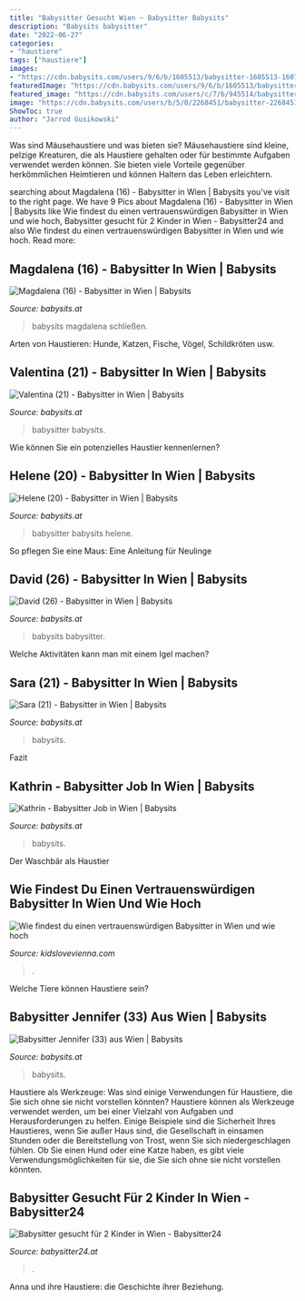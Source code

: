 ```yaml
---
title: "Babysitter Gesucht Wien ~ Babysitter Babysits"
description: "Babysits babysitter"
date: "2022-06-27"
categories:
- "haustiere"
tags: ["haustiere"]
images:
- "https://cdn.babysits.com/users/9/6/b/1605513/babysitter-1605513-1607093716-rc-w650-h650.jpg"
featuredImage: "https://cdn.babysits.com/users/9/6/b/1605513/babysitter-1605513-1607093716-rc-w650-h650.jpg"
featured_image: "https://cdn.babysits.com/users/c/7/b/945514/babysitter-945514-1541810216-rc-w650-h650.jpg"
image: "https://cdn.babysits.com/users/b/5/0/2268451/babysitter-2268451-1604341165-rc-w650-h650.jpg"
ShowToc: true
author: "Jarrod Gusikowski"
---
```



Was sind Mäusehaustiere und was bieten sie?
Mäusehaustiere sind kleine, pelzige Kreaturen, die als Haustiere gehalten oder für bestimmte Aufgaben verwendet werden können. Sie bieten viele Vorteile gegenüber herkömmlichen Heimtieren und können Haltern das Leben erleichtern.

	

		
searching about Magdalena (16) - Babysitter in Wien | Babysits you've visit to the right page. We have 9 Pics about Magdalena (16) - Babysitter in Wien | Babysits like Wie findest du einen vertrauenswürdigen Babysitter in Wien und wie hoch, Babysitter gesucht für 2 Kinder in Wien - Babysitter24 and also Wie findest du einen vertrauenswürdigen Babysitter in Wien und wie hoch. Read more:
		
    
## Magdalena (16) - Babysitter In Wien | Babysits

<img loading=lazy src="https://cdn.babysits.com/users/9/6/b/1605513/babysitter-1605513-1607093716-rc-w650-h650.jpg" onerror="this.onerror=null;this.src='https://tse3.mm.bing.net/th?id=OIP.ClU0m38Hdj-nEKh2a_81GAHaHa&amp;pid=15.1';" alt="Magdalena (16) - Babysitter in Wien | Babysits">

_Source: babysits.at_

>babysits magdalena schließen. 

	

Arten von Haustieren: Hunde, Katzen, Fische, Vögel, Schildkröten usw.

    
## Valentina (21) - Babysitter In Wien | Babysits

<img loading=lazy src="https://cdn.babysits.com/users/2/7/4/1721751/babysitter-1721751-1582644513-rc-w650-h650.jpg" onerror="this.onerror=null;this.src='https://tse1.mm.bing.net/th?id=OIP.PykjbNft5jK6wDMJHjQl6wHaHa&amp;pid=15.1';" alt="Valentina (21) - Babysitter in Wien | Babysits">

_Source: babysits.at_

>babysitter babysits. 

	

Wie können Sie ein potenzielles Haustier kennenlernen?

    
## Helene (20) - Babysitter In Wien | Babysits

<img loading=lazy src="https://cdn.babysits.com/users/b/5/0/2268451/babysitter-2268451-1604341165-rc-w650-h650.jpg" onerror="this.onerror=null;this.src='https://tse3.mm.bing.net/th?id=OIP.VURp1scFYwzFPwRaSvS9FgHaHa&amp;pid=15.1';" alt="Helene (20) - Babysitter in Wien | Babysits">

_Source: babysits.at_

>babysitter babysits helene. 

	

So pflegen Sie eine Maus: Eine Anleitung für Neulinge

    
## David (26) - Babysitter In Wien | Babysits

<img loading=lazy src="https://cdn.babysits.com/users/c/7/b/945514/babysitter-945514-1541810216-rc-w650-h650.jpg" onerror="this.onerror=null;this.src='https://tse4.mm.bing.net/th?id=OIP.vjY_lenQV0NAdDyACHGHRQHaHa&amp;pid=15.1';" alt="David (26) - Babysitter in Wien | Babysits">

_Source: babysits.at_

>babysits babysitter. 

	

Welche Aktivitäten kann man mit einem Igel machen?

    
## Sara (21) - Babysitter In Wien | Babysits

<img loading=lazy src="https://cdn.babysits.com/users/d/7/e/1138462/babysitter-1138462-1552950098-rc-w650-h650.jpg" onerror="this.onerror=null;this.src='https://tse4.mm.bing.net/th?id=OIP.ry_FuaVhD06MW_da68GbFQHaHa&amp;pid=15.1';" alt="Sara (21) - Babysitter in Wien | Babysits">

_Source: babysits.at_

>babysits. 

	

Fazit

    
## Kathrin - Babysitter Job In Wien | Babysits

<img loading=lazy src="https://cdn.babysits.com/users/1/e/f/1740404/babysitting-job-1740404-1583498306-rc-w650-h650.jpg" onerror="this.onerror=null;this.src='https://tse4.mm.bing.net/th?id=OIP.P0JBRgGof-m2Z14bxPZNdAHaHa&amp;pid=15.1';" alt="Kathrin - Babysitter Job in Wien | Babysits">

_Source: babysits.at_

>babysits. 

	

Der Waschbär als Haustier

    
## Wie Findest Du Einen Vertrauenswürdigen Babysitter In Wien Und Wie Hoch

<img loading=lazy src="https://kidslovevienna.com/wp-content/uploads/2020/11/babysitter_at.png" onerror="this.onerror=null;this.src='https://tse3.mm.bing.net/th?id=OIP.6HFqvz38Zxe4znYDKIhBVQHaFD&amp;pid=15.1';" alt="Wie findest du einen vertrauenswürdigen Babysitter in Wien und wie hoch">

_Source: kidslovevienna.com_

>. 

	

Welche Tiere können Haustiere sein?

    
## Babysitter Jennifer (33) Aus Wien | Babysits

<img loading=lazy src="https://cdn.babysits.com/users/1/e/f/465689/Babysitter-465689-1505742146-rc-w650-h650.jpg" onerror="this.onerror=null;this.src='https://tse3.mm.bing.net/th?id=OIP.APUieg7dEDlGOrkgrpkS_gHaHa&amp;pid=15.1';" alt="Babysitter Jennifer (33) aus Wien | Babysits">

_Source: babysits.at_

>babysits. 

	

Haustiere als Werkzeuge: Was sind einige Verwendungen für Haustiere, die Sie sich ohne sie nicht vorstellen könnten?
Haustiere können als Werkzeuge verwendet werden, um bei einer Vielzahl von Aufgaben und Herausforderungen zu helfen. Einige Beispiele sind die Sicherheit Ihres Haustieres, wenn Sie außer Haus sind, die Gesellschaft in einsamen Stunden oder die Bereitstellung von Trost, wenn Sie sich niedergeschlagen fühlen. Ob Sie einen Hund oder eine Katze haben, es gibt viele Verwendungsmöglichkeiten für sie, die Sie sich ohne sie nicht vorstellen könnten.

    
## Babysitter Gesucht Für 2 Kinder In Wien - Babysitter24

<img loading=lazy src="https://babysitter24.at/rails/active_storage/representations/eyJfcmFpbHMiOnsibWVzc2FnZSI6IkJBaHBBOFU1RUE9PSIsImV4cCI6bnVsbCwicHVyIjoiYmxvYl9pZCJ9fQ==--4351b24c8d975c7e2e5d14dafcacb71ac0a6d986/eyJfcmFpbHMiOnsibWVzc2FnZSI6IkJBaDdDam9RWVhWMGIxOXZjbWxsYm5SVU9ncHpZMkZzWlVraUNETTFKUVk2QmtWVU9ndHliM1JoZEdWcEFEb0pZM0p2Y0VraUVqWTBNSGcyTkRBck16YzBLekFHT3dkVU9ndHlaWE5wZW1WSklnMDFNREI0TlRBd1BnWTdCMVE9IiwiZXhwIjpudWxsLCJwdXIiOiJ2YXJpYXRpb24ifX0=--bd8fb49775fbf0a7b3ef8a006ad591b99679d95b/20201018_145607.jpg?locale=de" onerror="this.onerror=null;this.src='https://tse3.mm.bing.net/th?id=OIP.TStsGkcEYMBFQziD9Zm5GgHaHa&amp;pid=15.1';" alt="Babysitter gesucht für 2 Kinder in Wien - Babysitter24">

_Source: babysitter24.at_

>. 

	

Anna und ihre Haustiere: die Geschichte ihrer Beziehung.

